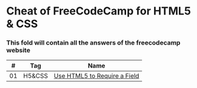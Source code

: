 # Cheat of FreeCodeCamp for HTML5 & CSS
### This fold will contain all the answers of the freecodecamp website

|\#|Tag|Name|
|---|---|---|
|01|H5&CSS|[Use HTML5 to Require a Field](https://github.com/MurphyWan/SDC_iMOOC/blob/master/FreeCodeCamp/files/Use%20HTML5%20to%20Require%20a%20Field.html)|




